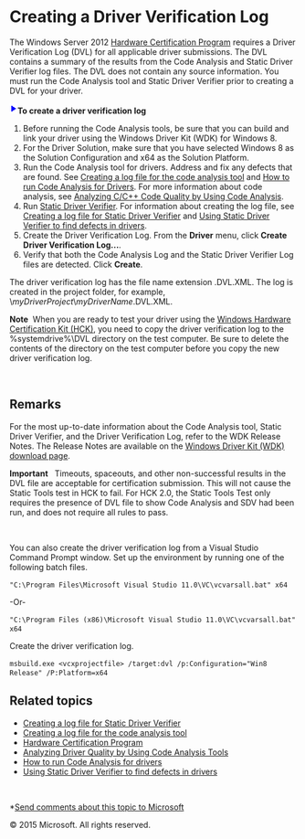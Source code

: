 <span id="vsdriver.creating_a_driver_verification_log"></span>Creating a Driver Verification Log
================================================================================================

The Windows Server 2012 [Hardware Certification Program](http://go.microsoft.com/fwlink/p/?linkid=227016) requires a Driver Verification Log (DVL) for all applicable driver submissions. The DVL contains a summary of the results from the Code Analysis and Static Driver Verifier log files. The DVL does not contain any source information. You must run the Code Analysis tool and Static Driver Verifier prior to creating a DVL for your driver.

![](../common/wedge.gif)**To create a driver verification log**

1.  Before running the Code Analysis tools, be sure that you can build and link your driver using the Windows Driver Kit (WDK) for Windows 8.
2.  For the Driver Solution, make sure that you have selected Windows 8 as the Solution Configuration and x64 as the Solution Platform.
3.  Run the Code Analysis tool for drivers. Address and fix any defects that are found. See [Creating a log file for the code analysis tool](creating_a_log_file_for_the_code_analysis_tool.md) and [How to run Code Analysis for Drivers](https://msdn.microsoft.com/en-us/Library/Windows/Hardware/Hh454219(v=vs.85).aspx). For more information about code analysis, see [Analyzing C/C++ Code Quality by Using Code Analysis](http://go.microsoft.com/fwlink/p/?linkid=226836).
4.  Run [Static Driver Verifier](https://msdn.microsoft.com/en-us/Library/Windows/Hardware/Ff552808(v=vs.85).aspx). For information about creating the log file, see [Creating a log file for Static Driver Verifier](creating_a_log_file_for_static_driver_verifier.md) and [Using Static Driver Verifier to find defects in drivers](https://msdn.microsoft.com/en-us/Library/Windows/Hardware/Hh454281(v=vs.85).aspx).
5.  Create the Driver Verification Log. From the **Driver** menu, click **Create Driver Verification Log...**.
6.  Verify that both the Code Analysis Log and the Static Driver Verifier Log files are detected. Click **Create**.

The driver verification log has the file name extension .DVL.XML. The log is created in the project folder, for example, \\*myDriverProject*\\*myDriverName*.DVL.XML.

**Note**  When you are ready to test your driver using the [Windows Hardware Certification Kit (HCK)](http://go.microsoft.com/fwlink/p/?linkid=254893), you need to copy the driver verification log to the %systemdrive%\\DVL directory on the test computer. Be sure to delete the contents of the directory on the test computer before you copy the new driver verification log.

 

<span id="Remarks"></span><span id="remarks"></span><span id="REMARKS"></span>Remarks
-------------------------------------------------------------------------------------

For the most up-to-date information about the Code Analysis tool, Static Driver Verifier, and the Driver Verification Log, refer to the WDK Release Notes. The Release Notes are available on the [Windows Driver Kit (WDK) download page](http://go.microsoft.com/fwlink/p/?linkid=254897).

**Important**   Timeouts, spaceouts, and other non-successful results in the DVL file are acceptable for certification submission. This will not cause the Static Tools test in HCK to fail. For HCK 2.0, the Static Tools Test only requires the presence of DVL file to show Code Analysis and SDV had been run, and does not require all rules to pass.

 

You can also create the driver verification log from a Visual Studio Command Prompt window. Set up the environment by running one of the following batch files.

``` syntax
"C:\Program Files\Microsoft Visual Studio 11.0\VC\vcvarsall.bat" x64
```

-Or-

``` syntax
"C:\Program Files (x86)\Microsoft Visual Studio 11.0\VC\vcvarsall.bat" x64
```

Create the driver verification log.

``` syntax
msbuild.exe <vcxprojectfile> /target:dvl /p:Configuration="Win8 Release" /P:Platform=x64
```

<span id="related_topics"></span>Related topics
-----------------------------------------------

* [Creating a log file for Static Driver Verifier](creating_a_log_file_for_static_driver_verifier.md)
* [Creating a log file for the code analysis tool](creating_a_log_file_for_the_code_analysis_tool.md)
* [Hardware Certification Program](http://go.microsoft.com/fwlink/p/?linkid=227016)
* [Analyzing Driver Quality by Using Code Analysis Tools](analyzing_driver_quality_by_using_code_analysis_tools.md)
* [How to run Code Analysis for drivers](https://msdn.microsoft.com/en-us/Library/Windows/Hardware/Hh454219(v=vs.85).aspx)
* [Using Static Driver Verifier to find defects in drivers](https://msdn.microsoft.com/en-us/Library/Windows/Hardware/Hh454281(v=vs.85).aspx)
 

 

*[Send comments about this topic to Microsoft](mailto:wsddocfb@microsoft.com?subject=Documentation%20feedback%20[VsDriver\vsdriver]:%20Creating%20a%20Driver%20Verification%20Log%20%20RELEASE:%20(9/30/2015)&body=%0A%0APRIVACY%20STATEMENT%0A%0AWe%20use%20your%20feedback%20to%20improve%20the%20documentation.%20We%20don't%20use%20your%20email%20address%20for%20any%20other%20purpose,%20and%20we'll%20remove%20your%20email%20address%20from%20our%20system%20after%20the%20issue%20that%20you're%20reporting%20is%20fixed.%20While%20we're%20working%20to%20fix%20this%20issue,%20we%20might%20send%20you%20an%20email%20message%20to%20ask%20for%20more%20info.%20Later,%20we%20might%20also%20send%20you%20an%20email%20message%20to%20let%20you%20know%20that%20we've%20addressed%20your%20feedback.%0A%0AFor%20more%20info%20about%20Microsoft's%20privacy%20policy,%20see%20http://privacy.microsoft.com/en-us/default.aspx. "Send comments about this topic to Microsoft")

© 2015 Microsoft. All rights reserved.
